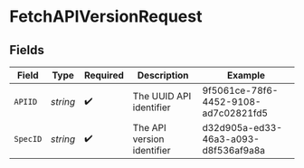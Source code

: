 # FetchAPIVersionRequest


## Fields

| Field                                | Type                                 | Required                             | Description                          | Example                              |
| ------------------------------------ | ------------------------------------ | ------------------------------------ | ------------------------------------ | ------------------------------------ |
| `APIID`                              | *string*                             | :heavy_check_mark:                   | The UUID API identifier              | 9f5061ce-78f6-4452-9108-ad7c02821fd5 |
| `SpecID`                             | *string*                             | :heavy_check_mark:                   | The API version identifier           | d32d905a-ed33-46a3-a093-d8f536af9a8a |